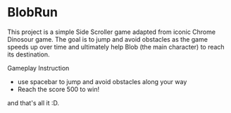 # BlobRun

This project is a simple Side Scroller game adapted from iconic Chrome Dinosour game. The goal is to jump and avoid obstacles as the game speeds up over time and ultimately help Blob (the main character) to reach its destination. 

Gameplay Instruction 
- use spacebar to jump and avoid obstacles along your way
- Reach the score 500 to win!

and that's all it :D.
